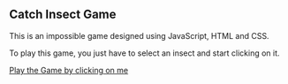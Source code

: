 ## Catch Insect Game

This is an impossible game designed using JavaScript, HTML and CSS.

To play this game, you just have to select an insect and start clicking on it.

[Play the Game by clicking on me](https://gagan-aptagiri.github.io/JS50/catch%20insect%20game/)
